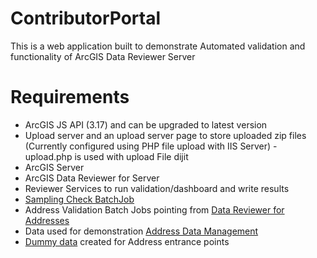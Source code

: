 # ContributorPortal
This is a web application built to demonstrate Automated validation and  functionality of ArcGIS Data Reviewer Server

# Requirements

* ArcGIS JS API (3.17) and can be upgraded to latest version
* Upload server and an upload server page to store uploaded zip files (Currently configured using PHP file upload with IIS Server) - upload.php is used with upload File dijit
* ArcGIS Server 
* ArcGIS Data Reviewer for Server
* Reviewer Services to run validation/dashboard and write results
* [Sampling Check BatchJob](https://github.com/shankarchandru/ContributorPortal/tree/master/SampleCheckBatchJob)
* Address Validation Batch Jobs pointing from [Data Reviewer for Addresses](http://solutions.arcgis.com/local-government/help/data-reviewer-for-addresses/)
* Data used for demonstration  [Address Data Management](http://solutions.arcgis.com/local-government/help/address-management/)
* [Dummy data](https://github.com/shankarchandru/ContributorPortal/tree/master/Data) created for Address entrance points


